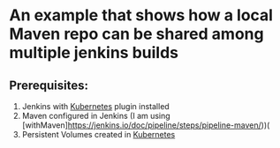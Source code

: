 # An example that shows how a local Maven repo can be shared among multiple jenkins builds

## Prerequisites:

1. Jenkins with [Kubernetes](https://github.com/jenkinsci/kubernetes-plugin) plugin installed
2. Maven configured in Jenkins (I am using [withMaven]https://jenkins.io/doc/pipeline/steps/pipeline-maven/))(
3. Persistent Volumes created in [Kubernetes](https://kubernetes.io/docs/concepts/storage/persistent-volumes/)
